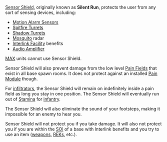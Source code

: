 [Sensor Shield](Sensor_Shield.md), originally known as **Silent Run**, protects
the user from any sort of sensing devices, including:

- [Motion Alarm Sensors](../weapons/Adaptive_Construction_Engine.md)
- [Spitfire Turrets](../weapons/Adaptive_Construction_Engine.md)
- [Shadow Turrets](../weapons/Shadow_Turret.md)
- [Mosquito](../vehicles/Mosquito.md) radar
- [Interlink Facility](../locations/Interlink.md) benefits
- [Audio Amplifier](Audio_Amplifier.md)

[MAX](../armor/Mechanized_Assault_Exo-Suit.md) units cannot use Sensor Shield.

Sensor Shield will also prevent damage from the low level
[Pain Fields](../terminology/Pain_Field.md) that exist in all base spawn rooms.
It does not protect against an installed [Pain Module](../etc/Pain_Module.md)
though.

For [infiltrators](<../certifications/Infiltration_Suit_(Certification).md>),
the Sensor Shield will remain on indefinitely inside a pain field as long you
stay in one position. The Sensor Shield will eventually run out of
[Stamina](../terminology/Stamina.md) for [infantry](../terminology/Infantry.md).

The Sensor Shield will also eliminate the sound of your footsteps, making it
impossible for an enemy to hear you.

Sensor Shield will not protect you if you take damage. It will also not protect
you if you are within the [SOI](../locations/Sphere_of_Influence.md) of a base
with Interlink benefits and you try to use an item
([weapons](:category:Weapons), [REKs](../weapons/Remote_Electronics_Kit.md),
etc.).

